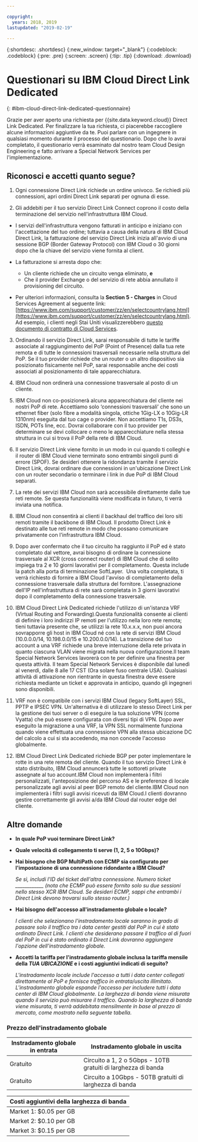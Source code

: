```yaml
---

copyright:
  years: 2018, 2019
lastupdated: "2019-02-19"

---
```


{:shortdesc: .shortdesc}
{:new_window: target="_blank"}
{:codeblock: .codeblock}
{:pre: .pre}
{:screen: .screen}
{:tip: .tip}
{:download: .download}

# Questionari su IBM Cloud Direct Link Dedicated
{: #ibm-cloud-direct-link-dedicated-questionnaire}

Grazie per aver aperto una richiesta per {{site.data.keyword.cloud}} Direct Link Dedicated. Per finalizzare la tua richiesta, ci piacerebbe raccogliere alcune informazioni aggiuntive da te. Puoi parlare con un ingegnere in qualsiasi momento durante il processo del questionario. Dopo che lo avrai completato, il questionario verrà esaminato dal nostro team Cloud Design Engineering e fatto arrivare a Special Network Services per l'implementazione.

## Riconosci e accetti quanto segue?

1. Ogni connessione Direct Link richiede un ordine univoco. Se richiedi più connessioni, apri ordini Direct Link separati per ognuna di esse.

2. Gli addebiti per il tuo servizio Direct Link Connect coprono il costo della terminazione del servizio nell'infrastruttura IBM Cloud. 

 * I servizi dell'infrastruttura vengono fatturati in anticipo e iniziano con l'accettazione del tuo ordine; tuttavia a causa della natura di IBM Cloud Direct Link, la fatturazione del servizio Direct Link inizia all'avvio di una sessione BGP (Border Gateway Protocol) con IBM Cloud o 30 giorni dopo che la chiave del servizio viene fornita al client. 

 * La fatturazione si arresta dopo che:
   * Un cliente richiede che un circuito venga eliminato, **e** 
   * Che il provider Exchange o del servizio di rete abbia annullato il provisioning del circuito.
  * Per ulteriori informazioni, consulta la **Section 5 - Charges** in Cloud Services Agreement al seguente link: [https://www.ibm.com/support/customer/zz/en/selectcountrylang.html](https://www.ibm.com/support/customer/zz/en/selectcountrylang.html). Ad esempio, i clienti negli Stai Uniti visualizzerebbero [questo documento di contratto di Cloud Services](https://www.ibm.com/support/customer/csol/contractexplorer/cloud/csa/us-en).

3. Ordinando il servizio Direct Link, sarai responsabile di tutte le tariffe associate al raggiungimento del PoP (Point of Presence) dalla tua rete remota e di tutte le connessioni trasversali necessarie nella struttura del PoP. Se il tuo provider richiede che un router o un altro dispositivo sia posizionato fisicamente nel PoP, sarai responsabile anche dei costi associati al posizionamento di tale apparecchiatura.

4. IBM Cloud non ordinerà una connessione trasversale al posto di un cliente.

5. IBM Cloud non co-posizionerà alcuna apparecchiatura del cliente nei nostri PoP di rete. Accettiamo solo ‘connessioni trasversali’ che sono un ethernet fiber (solo fibre a modalità singola, ottiche 1Gig-LX o 10Gig-LR 1310nm) eseguita dal tuo cage o provider. Non accettiamo T1s, DS3s, ISDN, POTs line, ecc. Dovrai collaborare con il tuo provider per determinare se devi collocare o meno le apparecchiature nella stessa struttura in cui si trova il PoP della rete di IBM Cloud.

6. Il servizio Direct Link viene fornito in un modo in cui quando ti colleghi e il router di IBM Cloud viene terminato sono entrambi singoli punti di errore (SPOF). Se desideri ottenere la ridondanza tramite il servizio Direct Link, dovrai ordinare due connessioni in un'ubicazione Direct Link con un router secondario o terminare i link in due PoP di IBM Cloud separati.

7. La rete dei servizi IBM Cloud non sarà accessibile direttamente dalle tue reti remote. Se questa funzionalità viene modificata in futuro, ti verrà inviata una notifica.

8. IBM Cloud non consentirà ai clienti il backhaul del traffico dei loro siti remoti tramite il backbone di IBM Cloud. Il prodotto Direct Link è destinato alle tue reti remote in modo che possano comunicare privatamente con l'infrastruttura IBM Cloud.

9. Dopo aver confermato che il tuo circuito ha raggiunto il PoP ed è stato completato dal vettore, avrai bisogno di ordinare la connessione trasversale al XCR (cross connect router) di IBM Cloud che di solito impiega tra 2 e 10 giorni lavorativi per il completamento. Questa include la patch alla porta di terminazione SoftLayer.  Una volta completata, ti verrà richiesto di fornire a IBM Cloud l'avviso di completamento della connessione trasversale dalla struttura del fornitore. L'assegnazione dell'IP nell'infrastruttura di rete sarà completata in 3 giorni lavorativi dopo il completamento della connessione trasversale.

10. IBM Cloud Direct Link Dedicated richiede l'utilizzo di un'istanza VRF (Virtual Routing and Forwarding).Questa funzionalità consente ai clienti di definire i loro indirizzi IP remoti per l'utilizzo nella loro rete remota; tieni tuttavia presente che, se utilizzi la rete 10.x.x.x, non puoi ancora sovrapporre gli host in IBM Cloud né con la rete di servizi IBM Cloud (10.0.0.0/14, 10.198.0.0/15 e 10.200.0.0/14). La transizione del tuo account a una VRF richiede una breve interruzione della rete privata in quanto ciascuna VLAN viene migrata nella nuova configurazione.Il team Special Network Services lavorerà con te per definire una finestra per questa attività. Il team Special Network Services è disponibile dal lunedì al venerdì, dalle 8 alle 17 CST (Ora solare fuso centrale USA). Qualsiasi attività di attivazione non rientrante in questa finestra deve essere richiesta mediante un ticket e approvata in anticipo, quando gli ingegneri sono disponibili.

11. VRF non è compatibile con i servizi IBM Cloud (legacy SoftLayer) SSL, PPTP e IPSEC VPN. Un'alternativa è di utilizzare lo stesso Direct Link per la gestione dei tuoi server o di eseguire la tua soluzione VPN (come Vyatta) che può essere configurata con diversi tipi di VPN. Dopo aver eseguito la migrazione a una VRF, la VPN SSL normalmente funziona quando viene effettuata una connessione VPN alla stessa ubicazione DC del calcolo a cui si sta accedendo, ma non concede l'accesso globalmente.

12. IBM Cloud Direct Link Dedicated richiede BGP per poter implementare le rotte in una rete remota del cliente. Quando il tuo servizio Direct Link è stato distribuito, IBM Cloud annuncerà tutte le sottoreti private assegnate al tuo account.IBM Cloud non implementerà i filtri personalizzati, l'anteposizione del percorso AS e le preferenze di locale personalizzate agli avvisi al peer BGP remoto del cliente.IBM Cloud non implementerà i filtri sugli avvisi ricevuti da IBM Cloud.I clienti dovranno gestire correttamente gli avvisi a/da IBM Cloud dal router edge del cliente.

## Altre domande

* **In quale PoP vuoi terminare Direct Link?**

* **Quale velocità di collegamento ti serve (1, 2, 5 o 10Gbps)?**

* **Hai bisogno che BGP MultiPath con ECMP sia configurato per l'impostazione di una connessione ridondante a IBM Cloud?**  

    _Se sì, includi l'ID del ticket dell'altra connessione. Numero ticket ____________  (nota che ECMP può essere fornito solo su due sessioni nello stesso XCR IBM Cloud.  Se desideri ECMP, sappi che entrambi i Direct Link devono trovarsi sullo stesso router.)_

* **Hai bisogno dell'accesso all'instradamento globale o locale?**

    _I clienti che selezionano l'instradamento locale saranno in grado di passare solo il traffico tra i data center gestiti dal PoP in cui è stato ordinato Direct Link. I clienti che desiderano passare il traffico al di fuori del PoP in cui è stato ordinato il Direct Link dovranno aggiungere l'opzione dell'instradamento globale._

* **Accetti la tariffa per l'instradamento globale inclusa la tariffa mensile della _TUA UBICAZIONE_ e i costi aggiuntivi indicati di seguito?**

    _L'instradamento locale include l'accesso a tutti i data center collegati direttamente al PoP e fornisce traffico in entrata/uscita illimitato. L'instradamento globale espande l'accesso per includere tutti i data center di IBM Cloud globalmente. La larghezza di banda viene misurata quando il servizio può misurare il traffico. Quando la larghezza di banda viene misurata, ti verrà addebitata mensilmente in base al prezzo di mercato, come mostrato nella seguente tabella._


### Prezzo dell'instradamento globale

| Instradamento globale in entrata | Instradamento globale in uscita |
|---|---|
| Gratuito | Circuito a 1, 2 o 5Gbps - 10TB gratuiti di larghezza di banda |
| Gratuito | Circuito a 10Gbps - 50TB gratuiti di larghezza di banda |


| Costi aggiuntivi della larghezza di banda |
|---|
| Market 1: $0.05 per GB |
| Market 2: $0.10 per GB |
| Market 3: $0.15 per GB |
